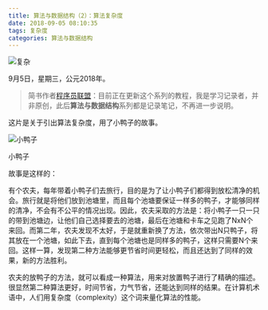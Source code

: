 ```yaml
---
title: 算法与数据结构（2）：算法复杂度
date: 2018-09-05 08:10:35
tags: 复杂度
categories: 算法与数据结构
---
```




![复杂](https://upload-images.jianshu.io/upload_images/3478485-2198e399288f19f7.jpeg?imageMogr2/auto-orient/strip%7CimageView2/2/w/1240)

9月5日，星期三，公元2018年。

> 简书作者[程序员联盟](https://www.jianshu.com/u/44339a8a9afa)：目前正在更新这个系列的教程，我是学习记录者，并非原创，此后**算法与数据结构**系列都是记录笔记，不再进一步说明。

<!--less-->



这片是关于引出算法复杂度，用了小鸭子的故事。

![小鸭子](https://upload-images.jianshu.io/upload_images/3478485-f667aaa8497301ce.jpeg?imageMogr2/auto-orient/strip%7CimageView2/2/w/1240)

</center> 小鸭子</center>

故事是这样的：

有个农夫，每年带着小鸭子们去旅行，目的是为了让小鸭子们都得到放松清净的机会。旅行就是将他们放到池塘里，而且每个池塘要保证一样多的鸭子，才能够同样的清净，不会有不公平的情况出现。因此，农夫采取的方法是：将小鸭子一只一只的带到池塘边，让他们自己选择要去的池塘，最后在池塘和卡车之见跑了NxN个来回。而第二年，农夫发现不太好，于是就重新换了方法，依次带出N只鸭子，将其放在一个池塘，如此下去，直到每个池塘也是同样多的鸭子，这样只需要N个来回。这样一算，发现第二种方法能够更节省时间更轻松，而且还达到了同样的效果，新的方法胜利。

农夫的放鸭子的方法，就可以看成一种算法，用来对放置鸭子进行了精确的描述。很显然第二种算法更好，时间节省，力气节省，还能达到同样的结果。在计算机术语中，人们用复杂度（complexity）这个词来量化算法的性能。